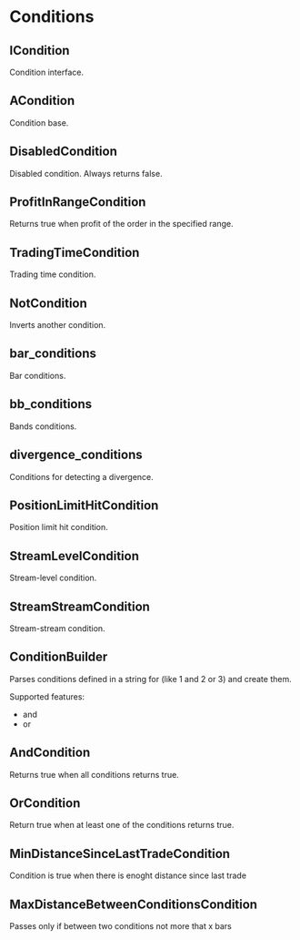 # Conditions

## ICondition

Condition interface.

## ACondition

Condition base.

## DisabledCondition

Disabled condition. Always returns false.

## ProfitInRangeCondition

Returns true when profit of the order in the specified range.

## TradingTimeCondition

Trading time condition.

## NotCondition

Inverts another condition.

## bar_conditions

Bar conditions.

## bb_conditions

Bands conditions.

## divergence_conditions

Conditions for detecting a divergence.

## PositionLimitHitCondition

Position limit hit condition.

## StreamLevelCondition

Stream-level condition.

## StreamStreamCondition

Stream-stream condition.

## ConditionBuilder

Parses conditions defined in a string for (like 1 and 2 or 3) and create them.

Supported features:
 - and
 - or

## AndCondition

Returns true when all conditions returns true.

## OrCondition

Return true when at least one of the conditions returns true.

## MinDistanceSinceLastTradeCondition

Condition is true when there is enoght distance since last trade

## MaxDistanceBetweenConditionsCondition

Passes only if between two conditions not more that x bars